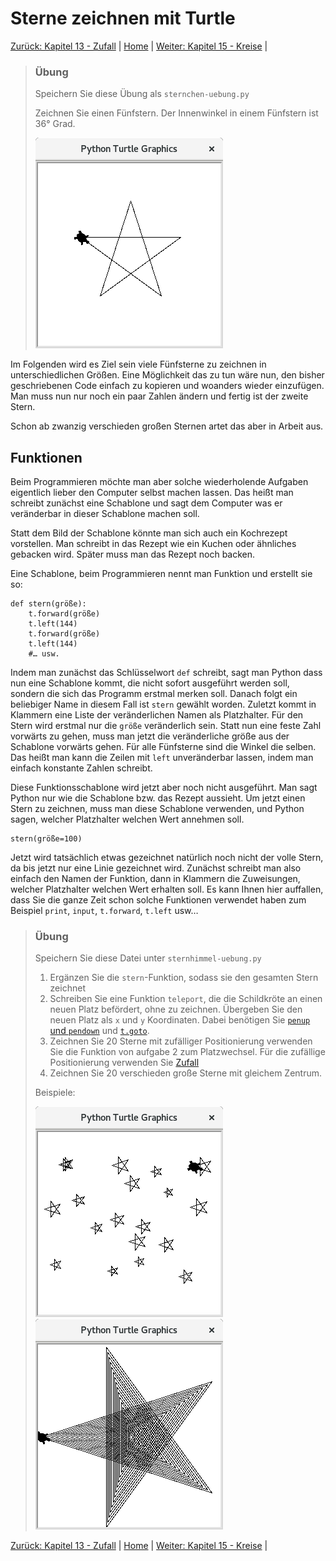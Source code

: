 # Sterne zeichnen mit Turtle

[Zurück: Kapitel 13 - Zufall](Zufall.md) |  [Home](README.md) |  [Weiter: Kapitel 15 - Kreise](Kreise.md) | 

> ### Übung
> 
> Speichern Sie diese Übung als `sternchen-uebung.py`
>
> Zeichnen Sie einen Fünfstern. Der Innenwinkel in einem Fünfstern ist 36° Grad.
> 
> ![Fünfstern mit Turtle](img/fuenfstern.png)

Im Folgenden wird es Ziel sein viele Fünfsterne zu zeichnen in unterschiedlichen Größen.
Eine Möglichkeit das zu tun wäre nun, den bisher geschriebenen Code einfach zu kopieren und woanders wieder einzufügen.
Man muss nun nur noch ein paar Zahlen ändern und fertig ist der zweite Stern.

Schon ab zwanzig verschieden großen Sternen artet das aber in Arbeit aus.

## Funktionen

Beim Programmieren möchte man aber solche wiederholende Aufgaben eigentlich lieber den Computer selbst machen lassen.
Das heißt man schreibt zunächst eine Schablone und sagt dem Computer was er veränderbar in dieser Schablone machen soll.

Statt dem Bild der Schablone könnte man sich auch ein Kochrezept vorstellen. Man schreibt in das Rezept wie ein Kuchen oder ähnliches gebacken wird. Später muss man das Rezept noch backen.

Eine Schablone, beim Programmieren nennt man Funktion und erstellt sie so:

```
def stern(größe):
    t.forward(größe)
    t.left(144)
    t.forward(größe)
    t.left(144)
    #… usw.
```

Indem man zunächst das Schlüsselwort `def` schreibt, sagt man Python dass nun eine Schablone kommt, die nicht sofort ausgeführt
werden soll, sondern die sich das Programm erstmal merken soll. Danach folgt ein beliebiger Name in diesem Fall ist `stern` gewählt worden.
Zuletzt kommt in Klammern eine Liste der veränderlichen Namen als Platzhalter. Für den Stern wird erstmal nur die `größe` veränderlich sein.
Statt nun eine feste Zahl vorwärts zu gehen, muss man jetzt die veränderliche größe aus der Schablone vorwärts gehen.
Für alle Fünfsterne sind die Winkel die selben. Das heißt man kann die Zeilen mit `left` unveränderbar lassen,
indem man einfach konstante Zahlen schreibt.

Diese Funktionsschablone wird jetzt aber noch nicht ausgeführt. Man sagt Python nur wie die Schablone bzw. das Rezept aussieht.
Um jetzt einen Stern zu zeichnen, muss man diese Schablone verwenden, und Python sagen, welcher Platzhalter welchen Wert annehmen soll.

```
stern(größe=100)
```

Jetzt wird tatsächlich etwas gezeichnet natürlich noch nicht der volle Stern, da bis jetzt nur eine Linie gezeichnet wird.
Zunächst schreibt man also einfach den Namen der Funktion,
dann in Klammern die Zuweisungen, welcher Platzhalter welchen Wert erhalten soll. Es kann Ihnen hier auffallen,
dass Sie die ganze Zeit schon solche Funktionen verwendet haben zum Beispiel `print`, `input`, `t.forward`, `t.left` usw…

> ### Übung
>
> Speichern Sie diese Datei unter `sternhimmel-uebung.py`
>
> 1. Ergänzen Sie die `stern`-Funktion, sodass sie den gesamten Stern zeichnet
> 2. Schreiben Sie eine Funktion `teleport`, die die Schildkröte an einen neuen Platz befördert, ohne zu zeichnen. Übergeben Sie den neuen Platz als `x` und `y` Koordinaten.
     Dabei benötigen Sie [`penup` und `pendown`](Turtle.md#das-turtle-bewegen-ohne-zu-zeichnen) und [`t.goto`](Turtlebefehle.md).
> 3. Zeichnen Sie 20 Sterne mit zufälliger Positionierung verwenden Sie die Funktion von aufgabe 2 zum Platzwechsel. Für die zufällige Positionierung verwenden Sie [Zufall](Zufall.md)
> 2. Zeichnen Sie 20 verschieden große Sterne mit gleichem Zentrum.
> 
> Beispiele:
> 
> ![Turtle mit zufälligem Ort](img/turtlesternerandom.png)
> ![Turtle mit gleichem Zentrum](img/turtlesterne.png)

[Zurück: Kapitel 13 - Zufall](Zufall.md) |  [Home](README.md) |  [Weiter: Kapitel 15 - Kreise](Kreise.md) | 
